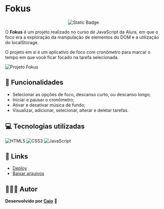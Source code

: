 # Fokus

<p align="center">
     <img loading="lazy" alt="Static Badge" src="https://img.shields.io/badge/Status-Conclu%C3%ADdo-blue?style=for-the-badge">
</p>

O **Fokus** é um projeto realizado no curso de JavaScript da Alura, em que o foco era a exploração da manipulação de elementos do DOM e a utilização do localStorage. 

O projeto em si é um aplicativo de foco com cronômetro para marcar o tempo em que você ficar focado na tarefa selecionada.

![Projeto Fokus](https://github.com/caioikn/fokus/assets/28030999/b7ae8edd-54ac-4e59-a8d2-3428e7480590)

## 🔨 Funcionalidades
- Selecionar as opções de foco, descanso curto, ou descanso longo;
- Iniciar e pausar o cronômetro;
- Ativar e desativar música de fundo;
- Visualizar, adicionar, selecionar, alterar e deletar tarefas.

## 💻 Tecnologias utilizadas
![HTML5](https://img.shields.io/badge/html5-%23E34F26.svg?style=for-the-badge&logo=html5&logoColor=white) ![CSS3](https://img.shields.io/badge/css3-%231572B6.svg?style=for-the-badge&logo=css3&logoColor=white) ![JavaScript](https://img.shields.io/badge/JavaScript-323330?style=for-the-badge&logo=javascript&logoColor=F7DF1E)

## 🔗 Links
- [Deploy](https://fokus-umber-kappa.vercel.app/)
- [Baixar arquivos](https://github.com/caioikn/fokus/archive/main/fokus.zip)

## 🧑🏻‍💻 Autor
**Desenvolvido por [Caio](https://www.linkedin.com/in/caioikena/)** 💙
